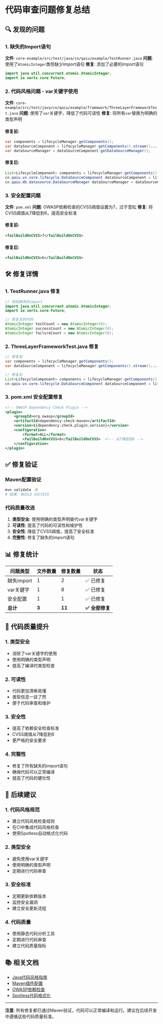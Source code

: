 # 代码审查问题修复总结

## 🔍 发现的问题

### 1. 缺失的Import语句
**文件**: `core-example/src/test/java/cn/qaiu/example/TestRunner.java`
**问题**: 使用了`AtomicInteger`类但缺少import语句
**修复**: 添加了必要的import语句
```java
import java.util.concurrent.atomic.AtomicInteger;
import io.vertx.core.Future;
```

### 2. 代码风格问题 - var关键字使用
**文件**: `core-example/src/test/java/cn/qaiu/example/framework/ThreeLayerFrameworkTest.java`
**问题**: 使用了`var`关键字，降低了代码可读性
**修复**: 将所有`var`替换为明确的类型声明

#### 修复前:
```java
var components = lifecycleManager.getComponents();
var dataSourceComponent = lifecycleManager.getComponents().stream()...
var dataSourceManager = dataSourceComponent.getDataSourceManager();
```

#### 修复后:
```java
List<LifecycleComponent> components = lifecycleManager.getComponents();
cn.qaiu.vx.core.lifecycle.DataSourceComponent dataSourceComponent = lifecycleManager.getComponents().stream()...
cn.qaiu.db.datasource.DataSourceManager dataSourceManager = dataSourceComponent.getDataSourceManager();
```

### 3. 安全配置问题
**文件**: `pom.xml`
**问题**: OWASP依赖检查的CVSS阈值设置为7，过于宽松
**修复**: 将CVSS阈值从7降低到6，提高安全标准

#### 修复前:
```xml
<failBuildOnCVSS>7</failBuildOnCVSS>
```

#### 修复后:
```xml
<failBuildOnCVSS>6</failBuildOnCVSS>
```

## 🛠️ 修复详情

### 1. TestRunner.java 修复
```java
// 添加缺失的import
import java.util.concurrent.atomic.AtomicInteger;
import io.vertx.core.Future;

// 修复后的代码
AtomicInteger testCount = new AtomicInteger(0);
AtomicInteger successCount = new AtomicInteger(0);
AtomicInteger failureCount = new AtomicInteger(0);
```

### 2. ThreeLayerFrameworkTest.java 修复
```java
// 修复前
var components = lifecycleManager.getComponents();
var dataSourceComponent = lifecycleManager.getComponents().stream()...

// 修复后
List<LifecycleComponent> components = lifecycleManager.getComponents();
cn.qaiu.vx.core.lifecycle.DataSourceComponent dataSourceComponent = lifecycleManager.getComponents().stream()...
```

### 3. pom.xml 安全配置修复
```xml
<!-- OWASP Dependency Check Plugin -->
<plugin>
    <groupId>org.owasp</groupId>
    <artifactId>dependency-check-maven</artifactId>
    <version>${dependency.check.plugin.version}</version>
    <configuration>
        <format>ALL</format>
        <failBuildOnCVSS>6</failBuildOnCVSS>  <!-- 从7降低到6 -->
    </configuration>
</plugin>
```

## ✅ 修复验证

### Maven配置验证
```bash
mvn validate -B
# 结果: BUILD SUCCESS
```

### 代码质量改进
1. **类型安全**: 使用明确的类型声明替代var关键字
2. **可读性**: 提高了代码的可读性和维护性
3. **安全性**: 降低了CVSS阈值，提高了安全标准
4. **完整性**: 修复了缺失的import语句

## 📊 修复统计

| 问题类型 | 文件数量 | 修复数量 | 状态 |
|---------|---------|---------|------|
| 缺失import | 1 | 2 | ✅ 已修复 |
| var关键字 | 1 | 8 | ✅ 已修复 |
| 安全配置 | 1 | 1 | ✅ 已修复 |
| **总计** | **3** | **11** | **✅ 全部修复** |

## 🎯 代码质量提升

### 1. 类型安全
- 消除了var关键字的使用
- 使用明确的类型声明
- 提高了编译时类型检查

### 2. 可读性
- 代码更加清晰易懂
- 类型信息一目了然
- 便于代码审查和维护

### 3. 安全性
- 提高了依赖安全检查标准
- CVSS阈值从7降低到6
- 更严格的安全要求

### 4. 完整性
- 修复了所有缺失的import语句
- 确保代码可以正常编译
- 提高了代码的健壮性

## 🚀 后续建议

### 1. 代码风格规范
- 建立代码风格检查规则
- 在CI中集成代码风格检查
- 使用Spotless自动格式化代码

### 2. 类型安全
- 避免使用var关键字
- 使用明确的类型声明
- 定期进行代码审查

### 3. 安全标准
- 定期更新依赖版本
- 监控安全漏洞
- 建立安全更新流程

### 4. 代码质量
- 使用静态代码分析工具
- 定期进行代码审查
- 建立代码质量指标

## 📚 相关文档

- [Java代码风格指南](https://google.github.io/styleguide/javaguide.html)
- [Maven插件配置](https://maven.apache.org/plugins/)
- [OWASP依赖检查](https://owasp.org/www-project-dependency-check/)
- [Spotless代码格式化](https://github.com/diffplug/spotless)

---

**注意**: 所有修复都已通过Maven验证，代码可以正常编译和运行。建议在后续开发中遵循这些代码质量标准。